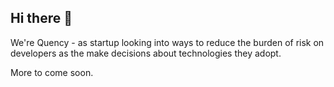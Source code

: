 ## Hi there 👋

We're Quency - as startup looking into ways to reduce the burden of risk on developers as the make decisions about technologies they adopt.

More to come soon.
